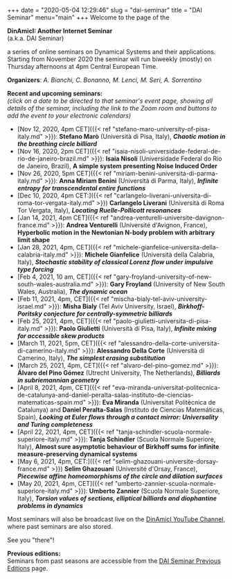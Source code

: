 +++
date = "2020-05-04 12:29:46"
slug = "dai-seminar"
title = "DAI Seminar"
menu="main"
+++
Welcome to the page of the

**DinAmicI: Another Internet Seminar**  
(a.k.a. DAI Seminar)

a series of online seminars on Dynamical Systems and their applications.
Starting from November 2020 the seminar will run biweekly (mostly) on
Thursday afternoons at 4pm Central European Time.

**Organizers**: *A. Bianchi, C. Bonanno, M. Lenci, M. Seri, A.
Sorrentino*

  
**Recent and upcoming seminars:**  
*(click on a date to be directed to that seminar's event page, showing
all details of the seminar, including the link to the Zoom room and
buttons to add the event to your electronic calendars)*

-   [Nov 12, 2020, 4pm
    CET]({{< ref "stefano-maro-university-of-pisa-italy.md" >}}):
    **Stefano Marò** (Università di Pisa, Italy), ***Chaotic motion in
    the breathing circle billiard***
-   [Nov 16, 2020, 2pm
    CET]({{< ref "isaia-nisoli-universidade-federal-de-rio-de-janeiro-brazil.md" >}}):
    **Isaia Nisoli** (Universidade Federal do Rio de Janeiro, Brazil),
    ******A simple system presenting Noise Induced Order******
-   [Nov 26, 2020, 5pm
    CET]({{< ref "miriam-benini-universita-di-parma-italy.md" >}}):
    **Anna Miriam Benini** (Università di Parma, Italy), ***Infinite
    entropy for transcendental entire functions***
-   [Dec 10, 2020, 4pm
    CET:]({{< ref "carlangelo-liverani-universita-di-roma-tor-vergata-italy.md" >}})
    **Carlangelo Liverani** (Università di Roma Tor Vergata, Italy),
    ***Locating Ruelle-Pollicott resonances***
-   [Jan 14, 2021, 4pm
    CET]({{< ref "andrea-venturelli-universite-davignon-france.md" >}}):
    **Andrea Venturelli** (Université d'Avignon, France),
    ******Hyperbolic motion in the Newtonian N-body problem with
    arbitrary limit shape******
-   [Jan 28, 2021, 4pm,
    CET]({{< ref "michele-gianfelice-universita-della-calabria-italy.md" >}}):
    **Michele Gianfelice** (Università della Calabria, Italy),
    ***Stochastic stability of classical Lorenz flow under impulsive
    type forcing***
-   [Feb 4, 2021, 10 am,
    CET]({{< ref "gary-froyland-university-of-new-south-wales-australia.md" >}}):
    **Gary Froyland** (University of New South Wales, Australia), ***The
    dynamic ocean***
-   [Feb 11, 2021, 4pm,
    CET]({{< ref "mischa-bialy-tel-aviv-university-israel.md" >}}):
    **Misha Bialy** (Tel Aviv University, Israel), ***Birkhoff-Poritsky
    conjecture for centrally-symmetric billiards***
-   [Feb 25, 2021, 4pm,
    CET]({{< ref "paolo-giulietti-universita-di-pisa-italy.md" >}}):
    **Paolo Giulietti** (Università di Pisa, Italy), ***Infinite mixing
    for accessible skew products***
-   [March 11, 2021, 5pm,
    CET]({{< ref "alessandro-della-corte-universita-di-camerino-italy.md" >}}):
    **Alessandro Della Corte** (Università di Camerino, Italy), ***The
    simplest erasing substitution***
-   [March 25, 2021, 4pm,
    CET]({{< ref "alvaro-del-pino-gomez.md" >}}):
    **Álvaro del Pino Gómez** (Utrecht University, The Netherlands),
    ***Billiards in subriemannian geometry***
-   [April 8, 2021, 4pm,
    CET]({{< ref "eva-miranda-universitat-politecnica-de-catalunya-and-daniel-peralta-salas-instituto-de-ciencias-matematicas-spain.md" >}}):
    **Eva Miranda** (Universitat Politècnica de Catalunya) and **Daniel
    Peralta-Salas** (Instituto de Ciencias Matemáticas, Spain),
    ***Looking at Euler flows through a contact mirror: Universality and
    Turing completeness***
-   [April 22, 2021, 4pm,
    CET]({{< ref "tanja-schindler-scuola-normale-superiore-italy.md" >}}):
    **Tanja Schindler** (Scuola Normale Superiore, Italy), ******Almost
    sure asymptotic behaviour of Birkhoff sums for infinite
    measure-preserving dynamical systems******
-   [May 6, 2021, 4pm,
    CET:]({{< ref "selim-ghazouani-universite-dorsay-france.md" >}})
    **Selim Ghazouani** (Université d'Orsay, France), ***Piecewise
    affine homeomorphisms of the circle and dilation surfaces***
-   [May 20, 2021, 4pm,
    CET]({{< ref "umberto-zannier-scuola-normale-superiore-italy.md" >}}):
    **Umberto Zannier** (Scuola Normale Superiore, Italy), ***Torsion
    values of sections, elliptical billiards and diophantine problems in
    dynamics***

Most seminars will also be broadcast live on the [DinAmicI YouTube
Channel](https://www.youtube.com/channel/UCyNNg155G3iLS7l-qZjboyg),
where past seminars are also stored.

See you "there"!

  
**Previous editions:**  
Seminars from past seasons are accessible from the [DAI Seminar Previous
Editions](https://www.dinamici.org/dai-seminar-previous-editions/) page.
